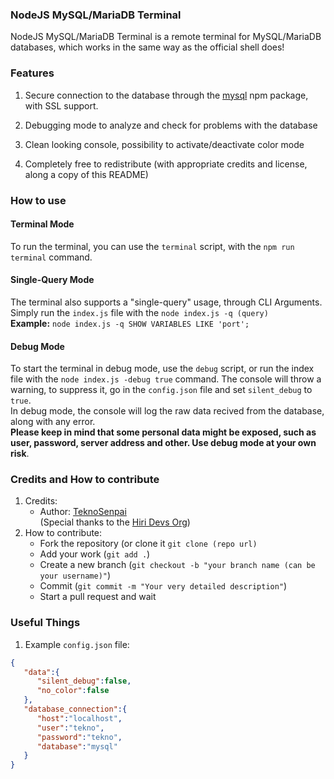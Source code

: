### NodeJS MySQL/MariaDB Terminal

NodeJS MySQL/MariaDB Terminal is a remote terminal for MySQL/MariaDB databases, which works in the same way as the official shell does!

### Features

1.  Secure connection to the database through the [mysql](https://www.npmjs.com/package/mysql) npm package, with SSL support.
  
3.  Debugging mode to analyze and check for problems with the database
  
5.  Clean looking console, possibility to activate/deactivate color mode
  
7.  Completely free to redistribute (with appropriate credits and license, along a copy of this README)

### How to use

#### Terminal Mode

To run the terminal, you can use the `terminal` script, with the `npm run terminal` command.  

#### Single-Query Mode

The terminal also supports a "single-query" usage, through CLI Arguments.  
Simply run the `index.js` file with the `node index.js -q (query)`  
**Example:** `node index.js -q SHOW VARIABLES LIKE 'port';`  

#### Debug Mode

To start the terminal in debug mode, use the `debug` script, or run the index file with the `node index.js -debug true` command. The console will throw a warning, to suppress it, go in the `config.json` file and set `silent_debug` to `true`.  
In debug mode, the console will log the raw data recived from the database, along with any error.  
**Please keep in mind that some personal data might be exposed, such as user, password, server address and other. Use debug mode at your own risk**.  

### Credits and How to contribute

1.  Credits:  
    *   Author: [TeknoSenpai](https://github.com/TeknoSenpai)  
        (Special thanks to the [Hiri Devs Org](https://hiri.dev))
2.  How to contribute:
    *   Fork the repository (or clone it `git clone (repo url)`
    *   Add your work (`git add .`)
    *   Create a new branch (`git checkout -b "your branch name (can be your username)"`)
    *   Commit (`git commit -m "Your very detailed description"`)
    *   Start a pull request and wait

### Useful Things

1.  Example `config.json` file:  
```json
{
   "data":{
      "silent_debug":false,
      "no_color":false
   },
   "database_connection":{
      "host":"localhost",
      "user":"tekno",
      "password":"tekno",
      "database":"mysql"
   }
}
```
